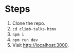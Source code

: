 # Steps
1. Clone the repo.
2. `cd climb-talks-htmx`
3. `npm i`
4. `npm run dev`
5. Visit [http://localhost:3000](http://localhost:3000).